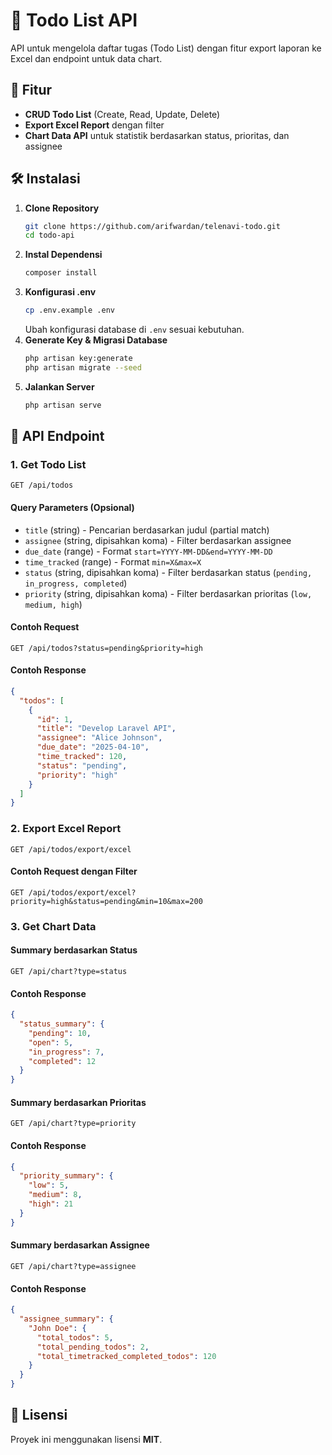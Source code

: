 # 📌 Todo List API

API untuk mengelola daftar tugas (Todo List) dengan fitur export laporan ke Excel dan endpoint untuk data chart.

## 🚀 Fitur
- **CRUD Todo List** (Create, Read, Update, Delete)
- **Export Excel Report** dengan filter
- **Chart Data API** untuk statistik berdasarkan status, prioritas, dan assignee

## 🛠️ Instalasi
1. **Clone Repository**
   ```sh
   git clone https://github.com/arifwardan/telenavi-todo.git
   cd todo-api
   ```
2. **Instal Dependensi**
   ```sh
   composer install
   ```
3. **Konfigurasi .env**
   ```sh
   cp .env.example .env
   ```
   Ubah konfigurasi database di `.env` sesuai kebutuhan.
4. **Generate Key & Migrasi Database**
   ```sh
   php artisan key:generate
   php artisan migrate --seed
   ```
5. **Jalankan Server**
   ```sh
   php artisan serve
   ```

## 📌 API Endpoint

### **1. Get Todo List**
```
GET /api/todos
```
#### **Query Parameters** (Opsional)
- `title` (string) - Pencarian berdasarkan judul (partial match)
- `assignee` (string, dipisahkan koma) - Filter berdasarkan assignee
- `due_date` (range) - Format `start=YYYY-MM-DD&end=YYYY-MM-DD`
- `time_tracked` (range) - Format `min=X&max=X`
- `status` (string, dipisahkan koma) - Filter berdasarkan status (`pending, in_progress, completed`)
- `priority` (string, dipisahkan koma) - Filter berdasarkan prioritas (`low, medium, high`)

#### **Contoh Request**
```
GET /api/todos?status=pending&priority=high
```
#### **Contoh Response**
```json
{
  "todos": [
    {
      "id": 1,
      "title": "Develop Laravel API",
      "assignee": "Alice Johnson",
      "due_date": "2025-04-10",
      "time_tracked": 120,
      "status": "pending",
      "priority": "high"
    }
  ]
}
```

### **2. Export Excel Report**
```
GET /api/todos/export/excel
```
#### **Contoh Request dengan Filter**
```
GET /api/todos/export/excel?priority=high&status=pending&min=10&max=200
```

### **3. Get Chart Data**
#### **Summary berdasarkan Status**
```
GET /api/chart?type=status
```
#### **Contoh Response**
```json
{
  "status_summary": {
    "pending": 10,
    "open": 5,
    "in_progress": 7,
    "completed": 12
  }
}
```

#### **Summary berdasarkan Prioritas**
```
GET /api/chart?type=priority
```
#### **Contoh Response**
```json
{
  "priority_summary": {
    "low": 5,
    "medium": 8,
    "high": 21
  }
}
```

#### **Summary berdasarkan Assignee**
```
GET /api/chart?type=assignee
```
#### **Contoh Response**
```json
{
  "assignee_summary": {
    "John Doe": {
      "total_todos": 5,
      "total_pending_todos": 2,
      "total_timetracked_completed_todos": 120
    }
  }
}
```

## 📜 Lisensi
Proyek ini menggunakan lisensi **MIT**.

